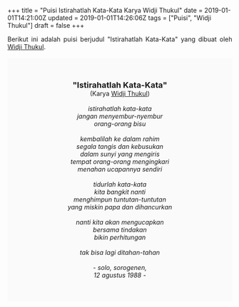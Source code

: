+++
title = "Puisi Istirahatlah Kata-Kata Karya Widji Thukul"
date = 2019-01-01T14:21:00Z
updated = 2019-01-01T14:26:06Z
tags = ["Puisi", "Widji Thukul"]
draft = false
+++

<div dir="ltr" style="text-align: left;" trbidi="on"><div style="text-align: justify;">Berikut ini adalah puisi berjudul "Istirahatlah Kata-Kata" yang dibuat oleh <a href="https://ensiklopedia.kemdikbud.go.id/sastra/artikel/Wiji_Thukul" target="_blank">Widji Thukul</a>. </div><br /><div style="background: #FAFAFA; font-size: 14px; height: auto; margin: 0 auto; padding: 50px; text-align: center; width: auto;"><span style="font-size: 18px;"><b>"Istirahatlah Kata-Kata"</b></span><br />(Karya <a href="https://www.sekata.web.id/tags/widji-thukul" target="_blank">Widji Thukul</a>) <br /><br /><i>istirahatlah kata-kata<br />jangan menyembur-nyembur<br />orang-orang bisu<br /><br />kembalilah ke dalam rahim<br />segala tangis dan kebusukan<br />dalam sunyi yang mengiris<br />tempat orang-orang mengingkari<br />menahan ucapannya sendiri<br /><br />tidurlah kata-kata<br />kita bangkit nanti<br />menghimpun tuntutan-tuntutan<br />yang miskin papa dan dihancurkan<br /><br />nanti kita akan mengucapkan<br />bersama tindakan<br />bikin perhitungan<br /><br />tak bisa lagi ditahan-tahan<br /><br />- solo, sorogenen,<br />12 agustus 1988 -</i></div></div>
